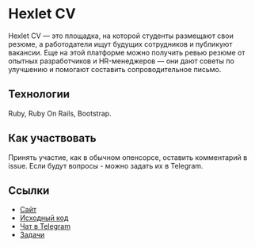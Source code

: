 # Hexlet CV

Hexlet CV — это площадка, на которой студенты размещают свои резюме, а работодатели ищут будущих сотрудников и публикуют вакансии. Еще на этой платформе можно получить ревью резюме от опытных разработчиков и HR-менеджеров — они дают советы по улучшению и помогают составить сопроводительное письмо.

## Технологии

Ruby, Ruby On Rails, Bootstrap.

## Как участвовать

Принять участие, как в обычном опенсорсе, оставить комментарий в issue. Если будут вопросы - можно задать их в Telegram.

## Ссылки

* [Сайт](http://cv.hexlet.io/)
* [Исходный код](https://github.com/Hexlet/hexlet-cv)
* [Чат в Telegram](https://t.me/hexletcommunity/12)
* [Задачи](https://github.com/hexlet/hexlet-cv/issues)
